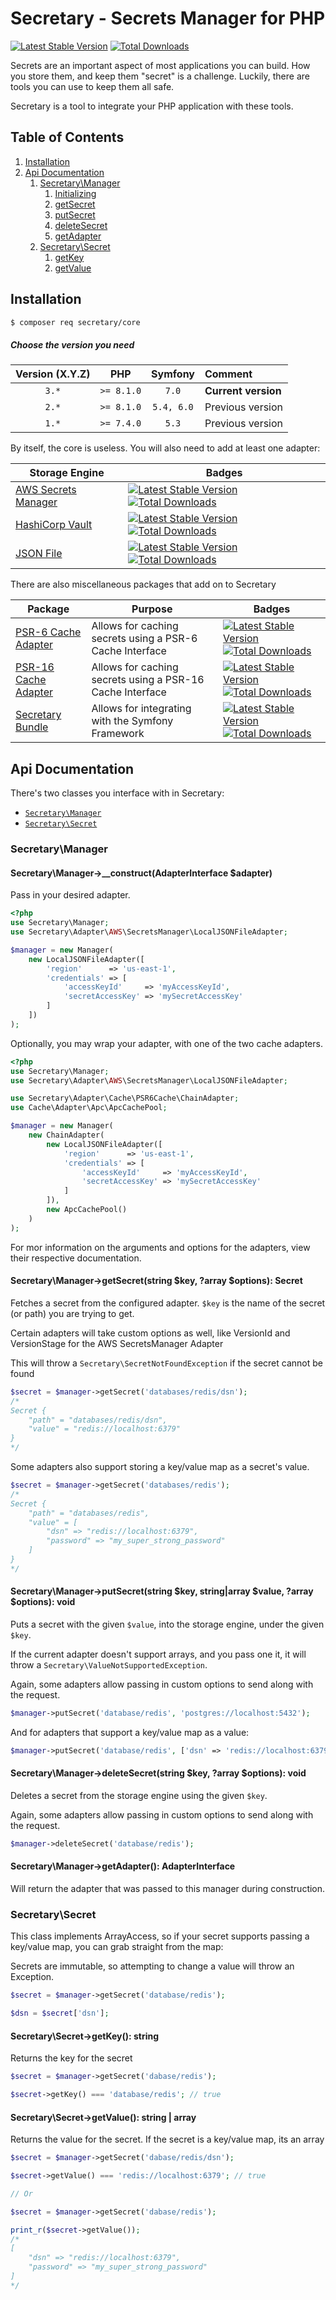 # Secretary - Secrets Manager for PHP
[![Latest Stable Version](https://poser.pugx.org/secretary/core/version)](https://packagist.org/packages/secretary/core) [![Total Downloads](https://poser.pugx.org/secretary/core/downloads)](https://packagist.org/packages/secretary/core)

Secrets are an important aspect of most applications you can build. How you store them, and keep them "secret" is a challenge.
Luckily, there are tools you can use to keep them all safe. 

Secretary is a tool to integrate your PHP application with these tools.

## Table of Contents

1. [Installation](#installation)
2. [Api Documentation](#api-documentation)
    1. [Secretary\Manager](#manager-class)
        1. [Initializing](#manager-constructor)
        2. [getSecret](#manager-getSecret)
        3. [putSecret](#manager-putSecret)
        4. [deleteSecret](#manager-deleteSecret)
        5. [getAdapter](#manager-getAdapter)
    2. [Secretary\Secret](#secret-class)
        1. [getKey](#secret-getKey)
        1. [getValue](#secret-getValue)

## Installation

```bash
$ composer req secretary/core
```

##### Choose the version you need

| Version (X.Y.Z) |    PHP     |  Symfony   | Comment             |
|:---------------:|:----------:|:----------:|:--------------------|
|      `3.*`      | `>= 8.1.0` |   `7.0`    | **Current version** |
|      `2.*`      | `>= 8.1.0` | `5.4, 6.0` | Previous version    |
|      `1.*`      | `>= 7.4.0` |   `5.3`    | Previous version    |

By itself, the core is useless. You will also need to add at least one adapter:

| Storage Engine | Badges |
| -------------- | -------- |
| [AWS Secrets Manager][aws-secrets-manager-adapter] | [![Latest Stable Version](https://poser.pugx.org/secretary/aws-secrets-manager-adapter/version)](https://packagist.org/packages/secretary/aws-secrets-manager-adapter) [![Total Downloads](https://poser.pugx.org/secretary/aws-secrets-manager-adapter/downloads)](https://packagist.org/packages/secretary/aws-secrets-manager-adapter) |
| [HashiCorp Vault][hashicorp-vault-adapter] | [![Latest Stable Version](https://poser.pugx.org/secretary/hashicorp-vault-adapter/version)](https://packagist.org/packages/secretary/hashicorp-vault-adapter) [![Total Downloads](https://poser.pugx.org/secretary/hashicorp-vault-adapter/downloads)](https://packagist.org/packages/secretary/hashicorp-vault-adapter) |
| [JSON File][json-file-adapter] | [![Latest Stable Version](https://poser.pugx.org/secretary/local-json-file-adapter/version)](https://packagist.org/packages/secretary/local-json-file-adapter) [![Total Downloads](https://poser.pugx.org/secretary/local-json-file-adapter/downloads)](https://packagist.org/packages/secretary/local-json-file-adapter) |

There are also miscellaneous packages that add on to Secretary 

| Package | Purpose | Badges |
| ------- | ------- | ------ |
| [PSR-6 Cache Adapter][psr-6-cache-adapter] | Allows for caching secrets using a PSR-6 Cache Interface | [![Latest Stable Version](https://poser.pugx.org/secretary/psr-6-cache-adapter/version)](https://packagist.org/packages/secretary/psr-6-cache-adapter) [![Total Downloads](https://poser.pugx.org/secretary/psr-6-cache-adapter/downloads)](https://packagist.org/packages/secretary/psr-6-cache-adapter) |
| [PSR-16 Cache Adapter][psr-16-cache-adapter] | Allows for caching secrets using a PSR-16 Cache Interface | [![Latest Stable Version](https://poser.pugx.org/secretary/psr-16-cache-adapter/version)](https://packagist.org/packages/secretary/psr-16-cache-adapter) [![Total Downloads](https://poser.pugx.org/secretary/psr-16-cache-adapter/downloads)](https://packagist.org/packages/secretary/psr-16-cache-adapter) |
| [Secretary Bundle][secretary-bundle] | Allows for integrating with the Symfony Framework | [![Latest Stable Version](https://poser.pugx.org/secretary/secretary-bundle/version)](https://packagist.org/packages/secretary/secretary-bundle) [![Total Downloads](https://poser.pugx.org/secretary/secretary-bundle/downloads)](https://packagist.org/packages/secretary/secretary-bundle) |

## Api Documentation

There's two classes you interface with in Secretary:

* [`Secretary\Manager`][Secretary\Manager::class]
* [`Secretary\Secret`][Secretary\Secret::class]

<a name="manager-class" />

### Secretary\Manager

<a name="manager-constructor" />

#### Secretary\Manager->__construct(AdapterInterface $adapter)

Pass in your desired adapter.

```php
<?php
use Secretary\Manager;
use Secretary\Adapter\AWS\SecretsManager\LocalJSONFileAdapter;

$manager = new Manager(
    new LocalJSONFileAdapter([
        'region'      => 'us-east-1',
        'credentials' => [
            'accessKeyId'     => 'myAccessKeyId',
            'secretAccessKey' => 'mySecretAccessKey'
        ]
    ])
);
```

Optionally, you may wrap your adapter, with one of the two cache adapters.

```php
<?php
use Secretary\Manager;
use Secretary\Adapter\AWS\SecretsManager\LocalJSONFileAdapter;

use Secretary\Adapter\Cache\PSR6Cache\ChainAdapter;
use Cache\Adapter\Apc\ApcCachePool;

$manager = new Manager(
    new ChainAdapter(
        new LocalJSONFileAdapter([
            'region'      => 'us-east-1',
            'credentials' => [
                'accessKeyId'     => 'myAccessKeyId',
                'secretAccessKey' => 'mySecretAccessKey'
            ]
        ]),
        new ApcCachePool()
    )
);
```

For mor information on the arguments and options for the adapters, view their respective documentation.

<a name="manager-getSecret" />

#### Secretary\Manager->getSecret(string $key, ?array $options): Secret

Fetches a secret from the configured adapter. `$key` is the name of the secret (or path) you are trying to get.

Certain adapters will take custom options as well, like VersionId and VersionStage for the AWS SecretsManager Adapter

This will throw a `Secretary\SecretNotFoundException` if the secret cannot be found

```php
$secret = $manager->getSecret('databases/redis/dsn');
/*
Secret {
    "path" = "databases/redis/dsn",
    "value" = "redis://localhost:6379"
}
*/
```

Some adapters also support storing a key/value map as a secret's value.

```php
$secret = $manager->getSecret('databases/redis');
/*
Secret {
    "path" = "databases/redis",
    "value" = [
        "dsn" => "redis://localhost:6379",
        "password" => "my_super_strong_password" 
    ]
}
*/
```

<a name="manager-putSecret" />

#### Secretary\Manager->putSecret(string $key, string|array $value, ?array $options): void

Puts a secret with the given `$value`, into the storage engine, under the given `$key`.

If the current adapter doesn't support arrays, and you pass one it, it will throw a `Secretary\ValueNotSupportedException`.

Again, some adapters allow passing in custom options to send along with the request.

```php
$manager->putSecret('database/redis', 'postgres://localhost:5432');
```

And for adapters that support a key/value map as a value: 

```php
$manager->putSecret('database/redis', ['dsn' => 'redis://localhost:6379', 'password' => 'my_super_strong_password']);
```

<a name="manager-deleteSecret" />

#### Secretary\Manager->deleteSecret(string $key, ?array $options): void

Deletes a secret from the storage engine using the given `$key`.

Again, some adapters allow passing in custom options to send along with the request.

```php
$manager->deleteSecret('database/redis');
```

<a name="manager-getAdapter" />

#### Secretary\Manager->getAdapter(): AdapterInterface

Will return the adapter that was passed to this manager during construction.

<a name="secret-class" />

### Secretary\Secret

This class implements ArrayAccess, so if your secret supports passing a key/value map, you can grab straight from the map:

Secrets are immutable, so attempting to change a value will throw an Exception.

```php
$secret = $manager->getSecret('database/redis');

$dsn = $secret['dsn'];
```

<a name="secret-getKey" />

#### Secretary\Secret->getKey(): string

Returns the key for the secret

```php
$secret = $manager->getSecret('dabase/redis');

$secret->getKey() === 'database/redis'; // true
```

<a name="secret-getValue" />

#### Secretary\Secret->getValue(): string | array

Returns the value for the secret. If the secret is a key/value map, its an array

```php
$secret = $manager->getSecret('dabase/redis/dsn');

$secret->getValue() === 'redis://localhost:6379'; // true

// Or

$secret = $manager->getSecret('dabase/redis');

print_r($secret->getValue()); 
/*
[
    "dsn" => "redis://localhost:6379",
    "password" => "my_super_strong_password" 
]
*/
```


[aws-secrets-manager-adapter]: https://github.com/secretary/php-aws-secrets-manager-adapter 
[hashicorp-vault-adapter]: https://github.com/secretary/php-hashicorp-vault-adapter 
[json-file-adapter]: https://github.com/secretary/php-json-file-adapter 
[psr-6-cache-adapter]: https://github.com/secretary/php-psr-6-cache-adapter 
[psr-16-cache-adapter]: https://github.com/secretary/php-psr-16-cache-adapter 
[secretary-bundle]: https://github.com/secretary/php-secretary-bundle
[Secretary\Manager::class]: https://github.com/secretary/php/blob/master/src/Core/src/Manager.php
[Secretary\Secret::class]: https://github.com/secretary/php/blob/master/src/Core/src/Secret.php
